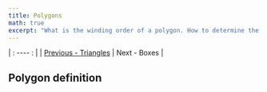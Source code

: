 ```yaml
---
title: Polygons
math: true
excerpt: "What is the winding order of a polygon. How to determine the area. How to know whether a points lies in a polygon. How to determine whether a polygon is convex or concave. How to perform collision detection and response between polygons."
---
```


| : ---- : |
| [Previous - Triangles](6-triangles.html) | Next - Boxes |

## Polygon definition
